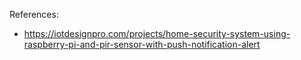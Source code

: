 References:
- https://iotdesignpro.com/projects/home-security-system-using-raspberry-pi-and-pir-sensor-with-push-notification-alert